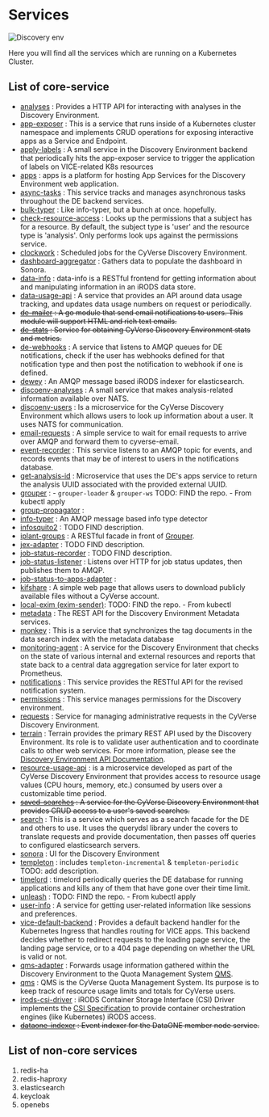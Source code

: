 # Services

![Discovery env](../assets/discoveryenv.png)

Here you will find all the services which are running on a Kubernetes Cluster.
## List of core-service

* [analyses](https://github.com/cyverse-de/analyses) : Provides a HTTP API for interacting with analyses in the Discovery Environment.
* [app-exposer](https://github.com/cyverse-de/app-exposer) : This is a service that runs inside of a Kubernetes cluster namespace and implements CRUD operations for exposing interactive apps as a Service and Endpoint.
* [apply-labels](https://github.com/cyverse-de/apply-labels) : A small service in the Discovery Environment backend that periodically hits the app-exposer service to trigger the application of labels on VICE-related K8s resources
* [apps](https://github.com/cyverse-de/apps) : apps is a platform for hosting App Services for the Discovery Environment web application.
* [async-tasks](https://github.com/cyverse-de/async-tasks) : This service tracks and manages asynchronous tasks throughout the DE backend services.
* [bulk-typer](https://github.com/cyverse-de/bulk-typer) : Like info-typer, but a bunch at once. hopefully.
* [check-resource-access](https://github.com/cyverse-de/check-resource-access) : Looks up the permissions that a subject has for a resource. By default, the subject type is 'user' and the resource type is 'analysis'. Only performs look ups against the permissions service.
* [clockwork](https://github.com/cyverse-de/clockwork) : Scheduled jobs for the CyVerse Discovery Environment.
* [dashboard-aggregator](https://github.com/cyverse-de/dashboard-aggregator) : Gathers data to populate the dashboard in Sonora.
* [data-info](https://github.com/cyverse-de/data-info) : data-info is a RESTful frontend for getting information about and manipulating information in an iRODS data store.
* [data-usage-api](https://github.com/cyverse-de/data-usage-api) : A service that provides an API around data usage tracking, and updates data usage numbers on request or periodically.
* <del>[de-mailer](https://github.com/cyverse-de/de-mailer) :  A go module that send email notifications to users. This module will support HTML and rich text emails.</del>
* <del>[de-stats](https://github.com/cyverse-de/de-stats) : Service for obtaining CyVerse Discovery Environment stats and metrics.</del>
* [de-webhooks](https://github.com/cyverse-de/de-webhooks) : A service that listens to AMQP queues for DE notifications, check if the user has webhooks defined for that notification type and then post the notification to webhook if one is defined.
* [dewey](https://github.com/cyverse-de/dewey) : An AMQP message based iRODS indexer for elasticsearch.
* [discoenv-analyses](https://github.com/cyverse-de/discoenv-analyses) : A small service that makes analysis-related information available over NATS.
* [discoenv-users](https://github.com/cyverse-de/discoenv-users) : Is a microservice for the CyVerse Discovery Environment which allows users to look up information about a user. It uses NATS for communication.
* [email-requests](https://github.com/cyverse-de/email-requests) : A simple service to wait for email requests to arrive over AMQP and forward them to cyverse-email.
* [event-recorder](https://github.com/cyverse-de/event-recorder) : This service listens to an AMQP topic for events, and records events that may be of interest to users in the notifications database.
* [get-analysis-id](https://github.com/cyverse-de/get-analysis-id) : Microservice that uses the DE's apps service to return the analysis UUID associated with the provided external UUID.
* [grouper]() : - `grouper-loader` & `grouper-ws` TODO: FIND the repo.   - From kubectl apply
* [group-propagator]() :
* [info-typer](https://github.com/cyverse-de/info-typer) : An AMQP message based info type detector
* [infosquito2](https://github.com/cyverse-de/infosquito2) : TODO FIND description.
* [iplant-groups](https://github.com/cyverse-de/iplant-groups) : A RESTful facade in front of [Grouper](https://incommon.org/software/grouper/).
* [jex-adapter](https://github.com/cyverse-de/jex-adapter) : TODO FIND description.
* [job-status-recorder](https://github.com/cyverse-de/job-status-recorder) : TODO FIND description.
* [job-status-listener](https://github.com/cyverse-de/job-status-listener) : Listens over HTTP for job status updates, then publishes them to AMQP.
* [job-status-to-apps-adapter](https://github.com/cyverse-de/job-status-to-apps-adapter) :
* [kifshare](https://github.com/cyverse-de/kifshare) : A simple web page that allows users to download publicly available files without a CyVerse account.
* [local-exim (exim-sender)](): TODO: FIND the repo. - From kubectl
* [metadata](https://github.com/cyverse-de/metadata) : The REST API for the Discovery Environment Metadata services.
* [monkey](https://github.com/cyverse-de/monkey) : This is a service that synchronizes the tag documents in the data search index with the metadata database
* [monitoring-agent](https://github.com/cyverse-de/monitoring-agent) : A service for the Discovery Environment that checks on the state of various internal and external resources and reports that state back to a central data aggregation service for later export to Prometheus.
* [notifications](https://github.com/cyverse-de/notifications) : This service provides the RESTful API for the revised notification system.
* [permissions](https://github.com/cyverse-de/permissions) : This service manages permissions for the Discovery environment.
* [requests](https://github.com/cyverse-de/requests) : Service for managing administrative requests in the CyVerse Discovery Environment.
* [terrain](https://github.com/cyverse-de/terrain) : Terrain provides the primary REST API used by the Discovery Environment. Its role is to validate user authentication and to coordinate calls to other web services. For more information, please see the [Discovery Environment API Documentation](https://cyverse-de.github.io/api/).
* [resource-usage-api](https://github.com/cyverse-de/resource-usage-api) :  is a microservice developed as part of the CyVerse Discovery Environment that provides access to resource usage values (CPU hours, memory, etc.) consumed by users over a customizable time period.
* <del>[saved-searches](https://github.com/cyverse-de/saved-searches) : A service for the CyVerse Discovery Environment that provides CRUD access to a user's saved searches.</del>
* [search](https://github.com/cyverse-de/search) : This is a service which serves as a search facade for the DE and others to use. It uses the querydsl library under the covers to translate requests and provide documentation, then passes off queries to configured elasticsearch servers.
* [sonora](https://github.com/cyverse-de/sonora) : UI for the Discovery Environment
* [templeton](https://github.com/cyverse-de/templeton) : includes `templeton-incremental` & `templeton-periodic` TODO: add description.
* [timelord](https://github.com/cyverse-de/timelord) : timelord periodically queries the DE database for running applications and kills any of them that have gone over their time limit.
* [unleash]() : TODO: FIND the repo. - From kubectl apply
* [user-info](https://github.com/cyverse-de/user-info) : A service for getting user-related information like sessions and preferences.
* [vice-default-backend](https://github.com/cyverse-de/vice-default-backend) : Provides a default backend handler for the Kubernetes Ingress that handles routing for VICE apps. This backend decides whether to redirect requests to the loading page service, the landing page service, or to a 404 page depending on whether the URL is valid or not.
* [qms-adapter](https://github.com/cyverse-de/qms-adapter) : Forwards usage information gathered within the Discovery Environment to the Quota Management System [QMS](https://github.com/cyverse/QMS).
* [qms](https://github.com/cyverse/QMS) : QMS is the CyVerse Quota Management System. Its purpose is to keep track of resource usage limits and totals for CyVerse users.
* [irods-csi-driver](https://github.com/cyverse/irods-csi-driver) : iRODS Container Storage Interface (CSI) Driver implements the [CSI Specification](https://github.com/container-storage-interface/spec/blob/master/spec.md) to provide container orchestration engines (like Kubernetes) iRODS access.
* <del>[dataone-indexer](https://github.com/cyverse-de/dataone-indexer) : Event indexer for the DataONE member node service.</del>

## List of non-core services

1. redis-ha
2. redis-haproxy
3. elasticsearch
5. keycloak
6. openebs
